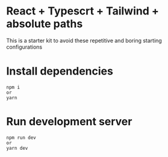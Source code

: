 # React + Typescrt + Tailwind + absolute paths

This is a starter kit to avoid these repetitive and boring starting configurations

# Install dependencies

~~~
npm i
or
yarn 
~~~

# Run development server

~~~
npm run dev
or
yarn dev
~~~